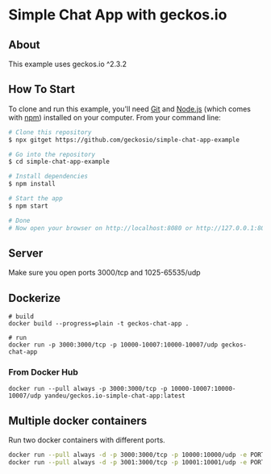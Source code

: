 # Simple Chat App with geckos.io

## About

This example uses geckos.io ^2.3.2

## How To Start

To clone and run this example, you'll need [Git](https://git-scm.com) and [Node.js](https://nodejs.org/en/download/) (which comes with [npm](http://npmjs.com)) installed on your computer. From your command line:

```bash
# Clone this repository
$ npx gitget https://github.com/geckosio/simple-chat-app-example

# Go into the repository
$ cd simple-chat-app-example

# Install dependencies
$ npm install

# Start the app
$ npm start

# Done
# Now open your browser on http://localhost:8080 or http://127.0.0.1:8080
```

## Server

Make sure you open ports 3000/tcp and 1025-65535/udp

## Dockerize

```
# build
docker build --progress=plain -t geckos-chat-app .

# run
docker run -p 3000:3000/tcp -p 10000-10007:10000-10007/udp geckos-chat-app
```

### From Docker Hub

```
docker run --pull always -p 3000:3000/tcp -p 10000-10007:10000-10007/udp yandeu/geckos.io-simple-chat-app:latest
```

## Multiple docker containers

Run two docker containers with different ports.

```bash
docker run --pull always -d -p 3000:3000/tcp -p 10000:10000/udp -e PORT_RANGE_MIN=10000 -e PORT_RANGE_MAX=10000 yandeu/geckos.io-simple-chat-app:latest
docker run --pull always -d -p 3001:3000/tcp -p 10001:10001/udp -e PORT_RANGE_MIN=10001 -e PORT_RANGE_MAX=10001 yandeu/geckos.io-simple-chat-app:latest
```
